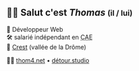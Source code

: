 <!-- .slide: data-background="../mixit/images/massif-saou.jpg" data-state="background-dark" -->

## 👋🏻 Salut c'est *Thomas* <small>(il / lui)</small>

🧢 Développeur Web\
🛠️ salarié indépendant en <abbr title="Coopérative d'Activité et d'Emploi">CAE</abbr>\
📍 [Crest](https://www.openstreetmap.org/relation/84754) (vallée de la Drôme)

✍🏻 [thom4.net](https://thom4.net) • [détour.studio](https://détour.studio)

